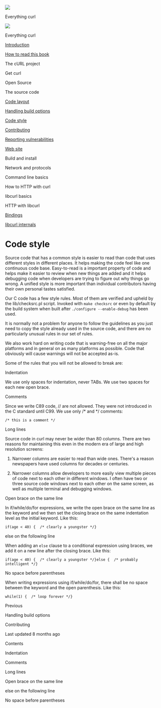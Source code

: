<a href="../index.html" class="link-a079aa82--primary-53a25e66--logoLink-10d08504"></a>

<img src="https://gblobscdn.gitbook.com/orgs%2F-LxuH0qSm4xO9nWfEBlB%2Favatar.png?alt=media" class="image-67b14f24--avatar-1c1d03ec" />

<span class="text-4505230f--UIH400-4e41e82a--textContentFamily-49a318e1--spaceNameText-677c2969">Everything curl</span>

<a href="../index.html" class="link-a079aa82--primary-53a25e66--logoLink-10d08504"></a>

<img src="https://gblobscdn.gitbook.com/orgs%2F-LxuH0qSm4xO9nWfEBlB%2Favatar.png?alt=media" class="image-67b14f24--avatar-1c1d03ec" />

<span class="text-4505230f--UIH400-4e41e82a--textContentFamily-49a318e1--spaceNameText-677c2969">Everything curl</span>

<a href="../index.html" class="navButton-94f2579c--navButtonClickable-161b88ca"><span class="text-4505230f--UIH300-2063425d--textContentFamily-49a318e1--navButtonLabel-14a4968f">Introduction</span></a>

<a href="../how-to-read.html" class="navButton-94f2579c--navButtonClickable-161b88ca"><span class="text-4505230f--UIH300-2063425d--textContentFamily-49a318e1--navButtonLabel-14a4968f">How to read this book</span></a>

<span class="text-4505230f--UIH300-2063425d--textContentFamily-49a318e1--navButtonLabel-14a4968f">The cURL project</span>

<span class="text-4505230f--UIH300-2063425d--textContentFamily-49a318e1--navButtonLabel-14a4968f">Get curl</span>

<span class="text-4505230f--UIH300-2063425d--textContentFamily-49a318e1--navButtonLabel-14a4968f">Open Source</span>

<span class="text-4505230f--UIH300-2063425d--textContentFamily-49a318e1--navButtonLabel-14a4968f">The source code</span>

<a href="layout.html" class="navButton-94f2579c--pageItemWithChildrenNested-2c5d8183--navButtonClickable-161b88ca"><span class="text-4505230f--UIH300-2063425d--textContentFamily-49a318e1--navButtonLabel-14a4968f">Code layout</span></a>

<a href="options.html" class="navButton-94f2579c--pageItemWithChildrenNested-2c5d8183--navButtonClickable-161b88ca"><span class="text-4505230f--UIH300-2063425d--textContentFamily-49a318e1--navButtonLabel-14a4968f">Handling build options</span></a>

<a href="style.html" class="navButton-94f2579c--pageItemWithChildrenNested-2c5d8183--navButtonClickable-161b88ca--navButtonOpened-6a88552e"><span class="text-4505230f--UIH300-2063425d--textContentFamily-49a318e1--navButtonLabel-14a4968f">Code style</span></a>

<a href="contributing.html" class="navButton-94f2579c--pageItemWithChildrenNested-2c5d8183--navButtonClickable-161b88ca"><span class="text-4505230f--UIH300-2063425d--textContentFamily-49a318e1--navButtonLabel-14a4968f">Contributing</span></a>

<a href="reportvuln.html" class="navButton-94f2579c--pageItemWithChildrenNested-2c5d8183--navButtonClickable-161b88ca"><span class="text-4505230f--UIH300-2063425d--textContentFamily-49a318e1--navButtonLabel-14a4968f">Reporting vulnerabilities</span></a>

<a href="web.html" class="navButton-94f2579c--pageItemWithChildrenNested-2c5d8183--navButtonClickable-161b88ca"><span class="text-4505230f--UIH300-2063425d--textContentFamily-49a318e1--navButtonLabel-14a4968f">Web site</span></a>

<span class="text-4505230f--UIH300-2063425d--textContentFamily-49a318e1--navButtonLabel-14a4968f">Build and install</span>

<span class="text-4505230f--UIH300-2063425d--textContentFamily-49a318e1--navButtonLabel-14a4968f">Network and protocols</span>

<span class="text-4505230f--UIH300-2063425d--textContentFamily-49a318e1--navButtonLabel-14a4968f">Command line basics</span>



<span class="text-4505230f--UIH300-2063425d--textContentFamily-49a318e1--navButtonLabel-14a4968f">How to HTTP with curl</span>

<span class="text-4505230f--UIH300-2063425d--textContentFamily-49a318e1--navButtonLabel-14a4968f">libcurl basics</span>

<span class="text-4505230f--UIH300-2063425d--textContentFamily-49a318e1--navButtonLabel-14a4968f">HTTP with libcurl</span>

<a href="../bindings.html" class="navButton-94f2579c--navButtonClickable-161b88ca"><span class="text-4505230f--UIH300-2063425d--textContentFamily-49a318e1--navButtonLabel-14a4968f">Bindings</span></a>

<a href="../internals.html" class="navButton-94f2579c--navButtonClickable-161b88ca"><span class="text-4505230f--UIH300-2063425d--textContentFamily-49a318e1--navButtonLabel-14a4968f">libcurl internals</span></a>

<a href="../bookindex.html" class="navButton-94f2579c--navButtonClickable-161b88ca"><span class="text-4505230f--UIH300-2063425d--textContentFamily-49a318e1--navButtonLabel-14a4968f"></span></a>





# <span class="text-4505230f--DisplayH900-bfb998fa--textContentFamily-49a318e1">Code style</span>

<span class="text-4505230f--UIH300-2063425d--textUIFamily-5ebd8e40--text-8ee2c8b2"></span>

<span class="text-4505230f--UIH300-2063425d--textUIFamily-5ebd8e40--text-8ee2c8b2"></span>

<span class="text-4505230f--TextH400-3033861f--textContentFamily-49a318e1"><span data-key="25d55aa9f89f4f929705fe0fe9eb33a5"><span data-offset-key="25d55aa9f89f4f929705fe0fe9eb33a5:0">Source code that has a common style is easier to read than code that uses different styles in different places. It helps making the code feel like one continuous code base. Easy-to-read is a important property of code and helps make it easier to review when new things are added and it helps debugging code when developers are trying to figure out why things go wrong. A unified style is more important than individual contributors having their own personal tastes satisfied.</span></span></span>

<span class="text-4505230f--TextH400-3033861f--textContentFamily-49a318e1"><span data-key="8e5fe42a8b9341f386ee3ca5dbee321c"><span data-offset-key="8e5fe42a8b9341f386ee3ca5dbee321c:0">Our C code has a few style rules. Most of them are verified and upheld by the lib/checksrc.pl script. Invoked with </span><span data-offset-key="8e5fe42a8b9341f386ee3ca5dbee321c:1">`make checksrc`</span><span data-offset-key="8e5fe42a8b9341f386ee3ca5dbee321c:2"> or even by default by the build system when built after </span><span data-offset-key="8e5fe42a8b9341f386ee3ca5dbee321c:3">`./configure --enable-debug`</span><span data-offset-key="8e5fe42a8b9341f386ee3ca5dbee321c:4"> has been used.</span></span></span>

<span class="text-4505230f--TextH400-3033861f--textContentFamily-49a318e1"><span data-key="984cb38215164b4b981c6908578ed316"><span data-offset-key="984cb38215164b4b981c6908578ed316:0">It is normally not a problem for anyone to follow the guidelines as you just need to copy the style already used in the source code, and there are no particularly unusual rules in our set of rules.</span></span></span>

<span class="text-4505230f--TextH400-3033861f--textContentFamily-49a318e1"><span data-key="4473984865f5408a9237b2e8a502218f"><span data-offset-key="4473984865f5408a9237b2e8a502218f:0">We also work hard on writing code that is warning-free on all the major platforms and in general on as many platforms as possible. Code that obviously will cause warnings will not be accepted as-is.</span></span></span>

<span class="text-4505230f--TextH400-3033861f--textContentFamily-49a318e1"><span data-key="4968b044bd2f40e897fdba4352f5b4cd"><span data-offset-key="4968b044bd2f40e897fdba4352f5b4cd:0">Some of the rules that you will not be allowed to break are:</span></span></span>

<span class="text-4505230f--HeadingH700-04e1a2a3--textContentFamily-49a318e1"><span data-key="9edfac33e5d24f939167fa6146b41e47"><span data-offset-key="9edfac33e5d24f939167fa6146b41e47:0">Indentation</span></span></span>

<span class="text-4505230f--TextH400-3033861f--textContentFamily-49a318e1"><span data-key="f0118ad24a0d46f7af34653634a121e9"><span data-offset-key="f0118ad24a0d46f7af34653634a121e9:0">We use only spaces for indentation, never TABs. We use two spaces for each new open brace.</span></span></span>

<span class="text-4505230f--HeadingH700-04e1a2a3--textContentFamily-49a318e1"><span data-key="a9d73783d31942de901de47f3127d27b"><span data-offset-key="a9d73783d31942de901de47f3127d27b:0">Comments</span></span></span>

<span class="text-4505230f--TextH400-3033861f--textContentFamily-49a318e1"><span data-key="43146effd6b4461aa87a67ef13269005"><span data-offset-key="43146effd6b4461aa87a67ef13269005:0">Since we write C89 code, // are not allowed. They were not introduced in the C standard until C99. We use only /\* and \*/ comments:</span></span></span>

    /* this is a comment */

<span class="text-4505230f--HeadingH700-04e1a2a3--textContentFamily-49a318e1"><span data-key="9d57ac9ed4de44b7ade7a655ab477fc8"><span data-offset-key="9d57ac9ed4de44b7ade7a655ab477fc8:0">Long lines</span></span></span>

<span class="text-4505230f--TextH400-3033861f--textContentFamily-49a318e1"><span data-key="a04589b9d57b4c539350a0ab7f3323fb"><span data-offset-key="a04589b9d57b4c539350a0ab7f3323fb:0">Source code in curl may never be wider than 80 columns. There are two reasons for maintaining this even in the modern era of large and high resolution screens:</span></span></span>

1.  <span class="text-4505230f--TextH400-3033861f--textContentFamily-49a318e1"><span data-key="631b2cd5880e4d06927598e30f96695b"><span data-offset-key="631b2cd5880e4d06927598e30f96695b:0">Narrower columns are easier to read than wide ones. There's a reason newspapers have used columns for decades or centuries.</span></span></span>

2.  <span class="text-4505230f--TextH400-3033861f--textContentFamily-49a318e1"><span data-key="4f40d97f5250426d877c3fed890e88aa"><span data-offset-key="4f40d97f5250426d877c3fed890e88aa:0">Narrower columns allow developers to more easily view multiple pieces of code next to each other in different windows. I often have two or three source code windows next to each other on the same screen, as well as multiple terminal and debugging windows.</span></span></span>

<span class="text-4505230f--HeadingH700-04e1a2a3--textContentFamily-49a318e1"><span data-key="b5531b504fec4e269cdbe292b12b4221"><span data-offset-key="b5531b504fec4e269cdbe292b12b4221:0">Open brace on the same line</span></span></span>

<span class="text-4505230f--TextH400-3033861f--textContentFamily-49a318e1"><span data-key="e26e8ad7f61e4fd9b61d1de9636a99e6"><span data-offset-key="e26e8ad7f61e4fd9b61d1de9636a99e6:0">In if/while/do/for expressions, we write the open brace on the same line as the keyword and we then set the closing brace on the same indentation level as the initial keyword. Like this:</span></span></span>

    if(age < 40) {  /* clearly a youngster */}

<span class="text-4505230f--HeadingH700-04e1a2a3--textContentFamily-49a318e1"><span data-key="94487d804a2e4649a95cbef4cba35ab2"><span data-offset-key="94487d804a2e4649a95cbef4cba35ab2:0">else on the following line</span></span></span>

<span class="text-4505230f--TextH400-3033861f--textContentFamily-49a318e1"><span data-key="6d39d6f6d3b44163b97f7806618d2b54"><span data-offset-key="6d39d6f6d3b44163b97f7806618d2b54:0">When adding an </span><span data-offset-key="6d39d6f6d3b44163b97f7806618d2b54:1">`else`</span><span data-offset-key="6d39d6f6d3b44163b97f7806618d2b54:2"> clause to a conditional expression using braces, we add it on a new line after the closing brace. Like this:</span></span></span>

    if(age < 40) {  /* clearly a youngster */}else {  /* probably intelligent */}

<span class="text-4505230f--HeadingH700-04e1a2a3--textContentFamily-49a318e1"><span data-key="74dc8b9af675470484cf4e3609b8c3ee"><span data-offset-key="74dc8b9af675470484cf4e3609b8c3ee:0">No space before parentheses</span></span></span>

<span class="text-4505230f--TextH400-3033861f--textContentFamily-49a318e1"><span data-key="9878483da2a048e0818280a839b074e4"><span data-offset-key="9878483da2a048e0818280a839b074e4:0">When writing expressions using if/while/do/for, there shall be no space between the keyword and the open parenthesis. Like this:</span></span></span>

    while(1) {  /* loop forever */}

<a href="options.html" class="reset-3c756112--card-6570f064--whiteCard-fff091a4--cardPrevious-56a5e674"></a>

<span class="text-4505230f--TextH200-a3425406--textContentFamily-49a318e1">Previous</span>

<span class="text-4505230f--UIH400-4e41e82a--textContentFamily-49a318e1">Handling build options</span>

<a href="contributing.html" class="reset-3c756112--card-6570f064--whiteCard-fff091a4--cardNext-19241c42"></a>


<span class="text-4505230f--UIH400-4e41e82a--textContentFamily-49a318e1">Contributing</span>



<span class="text-4505230f--TextH200-a3425406--textContentFamily-49a318e1">Last updated 8 months ago</span>



<span class="text-4505230f--InfoH100-1e92e1d1--textContentFamily-49a318e1">Contents</span>

<a href="style.html#indentation" class="reset-3c756112--menuItem-aa02f6ec--menuItemLight-757d5235--menuItemInline-173bdf97--pageTocItem-f4427024"></a>

<span class="text-4505230f--UIH300-2063425d--textContentFamily-49a318e1"><span class="text-4505230f--UIH200-50ead35f--textContentFamily-49a318e1">Indentation</span></span>

<a href="style.html#comments" class="reset-3c756112--menuItem-aa02f6ec--menuItemLight-757d5235--menuItemInline-173bdf97--pageTocItem-f4427024"></a>

<span class="text-4505230f--UIH300-2063425d--textContentFamily-49a318e1"><span class="text-4505230f--UIH200-50ead35f--textContentFamily-49a318e1">Comments</span></span>

<a href="style.html#long-lines" class="reset-3c756112--menuItem-aa02f6ec--menuItemLight-757d5235--menuItemInline-173bdf97--pageTocItem-f4427024"></a>

<span class="text-4505230f--UIH300-2063425d--textContentFamily-49a318e1"><span class="text-4505230f--UIH200-50ead35f--textContentFamily-49a318e1">Long lines</span></span>

<a href="style.html#open-brace-on-the-same-line" class="reset-3c756112--menuItem-aa02f6ec--menuItemLight-757d5235--menuItemInline-173bdf97--pageTocItem-f4427024"></a>

<span class="text-4505230f--UIH300-2063425d--textContentFamily-49a318e1"><span class="text-4505230f--UIH200-50ead35f--textContentFamily-49a318e1">Open brace on the same line</span></span>

<a href="style.html#else-on-the-following-line" class="reset-3c756112--menuItem-aa02f6ec--menuItemLight-757d5235--menuItemInline-173bdf97--pageTocItem-f4427024"></a>

<span class="text-4505230f--UIH300-2063425d--textContentFamily-49a318e1"><span class="text-4505230f--UIH200-50ead35f--textContentFamily-49a318e1">else on the following line</span></span>

<a href="style.html#no-space-before-parentheses" class="reset-3c756112--menuItem-aa02f6ec--menuItemLight-757d5235--menuItemInline-173bdf97--pageTocItem-f4427024"></a>

<span class="text-4505230f--UIH300-2063425d--textContentFamily-49a318e1"><span class="text-4505230f--UIH200-50ead35f--textContentFamily-49a318e1">No space before parentheses</span></span>
